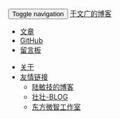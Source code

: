 <nav class="navbar navbar-inverse navbar-static-top" role="navigation" style="margin-bottom: 0px;">
  <div class="container">
    <div class="navbar-header">
      <button type="button" class="navbar-toggle" data-toggle="collapse" data-target="#navbar-collapse">
        <span class="sr-only">Toggle navigation</span>
        <span class="icon-bar"></span>
        <span class="icon-bar"></span>
        <span class="icon-bar"></span>
      </button>
      <a class="navbar-brand" href="{{ site.url }}">于文广的博客</a>
    </div>
    <div class="collapse navbar-collapse" id="navbar-collapse">
      <ul class="nav navbar-nav" id="navbar-nav">
        <li id='nav1'><a href="/">文章</a></li>        
        <li><a href="https://github.com/Wendy369">GitHub</a></li>
        <li id='nav4'><a href="/msgboard/">留言板</a></li>
      </ul>
      <ul class="nav navbar-nav navbar-right">
        <li id='nav3'><a href="/about/">关于</a></li>
        <li class="dropdown">
          <a href="#" class="dropdown-toggle" data-toggle="dropdown">友情链接<b class="caret"></b></a>
          <ul class="dropdown-menu">
            <li><a href="http://luminji.cnblogs.com/" target="_blank">陆敏技的博客</a></li>
            <li><a href="http://www.wangwangzhuang.com/" target="_blank">壮壮-BLOG</a></li>
            <li><a href="http://www.bjdfwz.cn/" target="_blank">东方微智工作室</a></li>
          </ul>
      </li>
      </ul>
    </div>
  </div>
</nav>